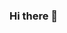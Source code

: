 ### Hi there 👋

<!--
**keem22/keem22** is a ✨ _special_ ✨ repository because its `README.md` (this file) appears on your GitHub profile.
C:\Users\akeem\OneDrive\Pictures\Screenshots\Screenshot 2023-03-26 173234.png
Here are some ideas to get you started:

- 🔭 I’m currently working on ...
- 🌱 I’m currently learning ...
- 👯 I’m looking to collaborate on ...
- 🤔 I’m looking for help with ...
- 💬 Ask me about ...
- 📫 How to reach me: ...
- 😄 Pronouns: ...
- ⚡ Fun fact: ...
-->
